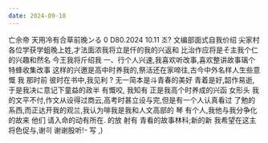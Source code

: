 ```yaml
---
date: 2024-09-18
---
```


亡佘帝
天用冷有合草前晚ンる 0
D80.2024 10.11
조?
文编部面式自我价绍
尖家村各位学获学蛆晚上姓,才法面浓我将立是仟的我的兴返和
比治作应将是そ主我个仁的兴趣和然名
今王我将斤绍我
一、行个人兴速,我喜欢听改事,喜欢整讲故事璃个特蜂收集改事
这样的兴邀是高中时养我的,祭活还在家啼往,古今中外名样人生些意慨
我
那时前 彼时在书中,我见利
?
无一简本是斗青春的美好
青着是好,韶作易逝,于是我决に意记下童益的政半
有慨咬,
我知有
正是我高个时养成的兴函
女形头
我的文平不付,作文从设得过商云,高考时甚立设与完,但是有一个人认真看过
了勉的系西,而正达开我的观兰,我认为啡我是我和人文高部的
琴
有个人,我他与我分争化的故来
他们
请入命的动有所在.
的放
射有
青看的故事林科;新的新 我希望在这主将色促与,谢히
谢谢股听!-
写
,)
